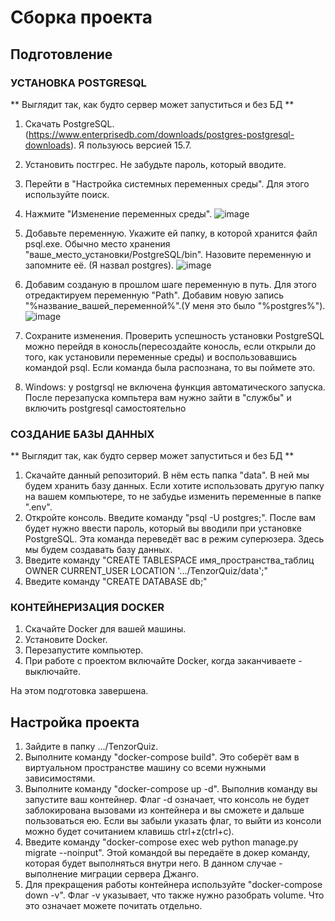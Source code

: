 # Сборка проекта
## Подготовление
### УСТАНОВКА POSTGRESQL
** Выглядит так, как будто сервер может запуститься и без БД **
1. Скачать PostgreSQL. (https://www.enterprisedb.com/downloads/postgres-postgresql-downloads). Я пользуюсь версией 15.7.
2. Установить постгрес. Не забудьте пароль, который вводите.
3. Перейти в "Настройка системных переменных среды". Для этого используйте поиск.
4. Нажмите "Изменение переменных среды".
![image](https://github.com/xPotat0/TenzorQuiz/assets/106258306/9d329ef7-59b8-4192-a176-11f5dc54bbfe)

5. Добавьте переменную. Укажите ей папку, в которой хранится файл psql.exe. Обычно место хранения "ваше_место_установки/PostgreSQL/bin". Назовите переменную и запомните её. (Я назвал postgres).
![image](https://github.com/xPotat0/TenzorQuiz/assets/106258306/2a2bcd42-fe62-4d51-a305-f2a85c7a7b81)

6. Добавим созданую в прошлом шаге переменную в путь. Для этого отредактируем переменную "Path". Добавим новую запись "%название_вашей_переменной%".(У меня это было "%postgres%").
![image](https://github.com/xPotat0/TenzorQuiz/assets/106258306/bf69d68a-a9db-4873-9b98-5e2dc7516d80)

7. Сохраните изменения. Проверить успешность установки PostgreSQL можно перейдя в коносль(пересоздайте коносль, если открыли до того, как установили переменные среды) и воспользовавшись командой psql. Если команда была распознана, то вы поймете это.
8. Windows: у postgrsql не включена функция автоматического запуска. После перезапуска компьтера вам нужно зайти в "службы" и включить postgresql самостоятельно
### СОЗДАНИЕ БАЗЫ ДАННЫХ
** Выглядит так, как будто сервер может запуститься и без БД **
1. Скачайте данный репозиторий. В нём есть папка "data". В ней мы будем хранить базу данных. Если хотите использовать другую папку на вашем компьютере, то не забудье изменить переменные в папке ".env".
2. Откройте консоль. Введите команду "psql -U postgres;". После вам будет нужно ввести пароль, который вы вводили при установке PostgreSQL. Эта команда переведёт вас в режим суперюзера. Здесь мы будем создавать базу данных.
3. Введите команду "CREATE TABLESPACE имя_пространства_таблиц OWNER CURRENT_USER LOCATION '.../TenzorQuiz/data';"
4. Введите команду "CREATE DATABASE db;"

### КОНТЕЙНЕРИЗАЦИЯ DOCKER
1. Скачайте Docker для вашей машины.
2. Установите Docker.
3. Перезапустите компьютер.
4. При работе с проектом включайте Docker, когда заканчиваете - выключайте.

На этом подготовка завершена.

## Настройка проекта
1. Зайдите в папку .../TenzorQuiz.
2. Выполните команду "docker-compose build". Это соберёт вам в виртуальном пространстве машину со всеми нужными зависимостями.
3. Выполните команду "docker-compose up -d". Выполнив команду вы запустите ваш контейнер. Флаг -d означает, что консоль не будет заблокирована вызовами из контейнера и вы сможете и дальше пользоваться ею. Если вы забыли указать флаг, то выйти из консоли можно будет сочитанием клавишь ctrl+z(ctrl+c).
4. Введите команду "docker-compose exec web python manage.py migrate --noinput". Этой командой вы передаёте в докер команду, которая будет выполняться внутри него. В данном случае - выполнение миграции сервера Джанго.
5. Для прекращения работы контейнера используйте "docker-compose down -v". Флаг -v указывает, что также нужно разобрать volume. Что это означает можете почитать отдельно.
